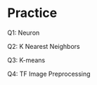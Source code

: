 # Practice  
Q1: Neuron                                      
           
Q2: K Nearest Neighbors    
    
Q3: K-means     
  
Q4: TF Image Preprocessing        
